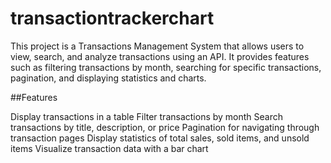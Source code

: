 # transactiontrackerchart
This project is a Transactions Management System that allows users to view, search, and analyze transactions using an API. It provides features such as filtering transactions by month, searching for specific transactions, pagination, and displaying statistics and charts.


##Features

Display transactions in a table
Filter transactions by month
Search transactions by title, description, or price
Pagination for navigating through transaction pages
Display statistics of total sales, sold items, and unsold items
Visualize transaction data with a bar chart


